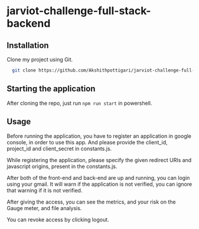 
# jarviot-challenge-full-stack-backend

## Installation

Clone my project using Git.

```bash
  git clone https://github.com/Akshithpottigari/jarviot-challenge-full-stack-backend.git
```
    
## Starting the application

After cloning the repo, just run ```npm run start``` in powershell.



## Usage

Before running the application, you have to register an application in google console, in order to use this app. And please provide the client_id, project_id and client_secret in constants.js.

While registering the application, please specify the given redirect URIs and javascript origins, present in the constants.js.

After both of the front-end and back-end are up and running, you can login using your gmail. It will warn if the application is not verified, you can ignore that warning if it is not verified.

After giving the access, you can see the metrics, and your risk on the Gauge meter, and file analysis.

You can revoke access by clicking logout.